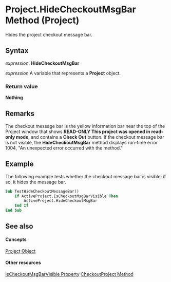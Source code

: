 
# Project.HideCheckoutMsgBar Method (Project)
Hides the project checkout message bar.

## Syntax

 _expression_. **HideCheckoutMsgBar**

 _expression_ A variable that represents a **Project** object.


### Return value

 **Nothing**


## Remarks

The checkout message bar is the yellow information bar near the top of the Project window that shows  **READ-ONLY This project was opened in read-only mode**, and contains a  **Check Out** button. If the checkout message bar is not visible, the **HideCheckoutMsgBar** method displays run-time error 1004, "An unexpected error occurred with the method."


## Example

The following example tests whether the checkout message bar is visible; if so, it hides the message bar.


```vb
Sub TestHideCheckoutMessageBar()
    If ActiveProject.IsCheckoutMsgBarVisible Then
        ActiveProject.HideCheckoutMsgBar
    End If
End Sub
```


## See also


#### Concepts


[Project Object](855c1ad9-0e84-f274-9e0e-2424e7cab447.md)
#### Other resources


[IsCheckoutMsgBarVisible Property](7d3ef8b3-36c1-d1f1-6c10-ad82573f9d08.md)
[CheckoutProject Method](7b70a7c6-0f26-27b4-9a2d-b16f828864f3.md)